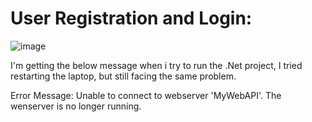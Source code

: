 # User Registration and Login:

![image](https://github.com/anherfatima14/.Net-Projects/assets/74201027/7d976b96-b16c-4d41-9479-d4f298d92ce9)

I'm getting the below message when i try to run the .Net project, I tried restarting the laptop, but still facing the same problem.

Error Message:
Unable to connect to webserver 'MyWebAPI'. The wenserver is no longer running.
